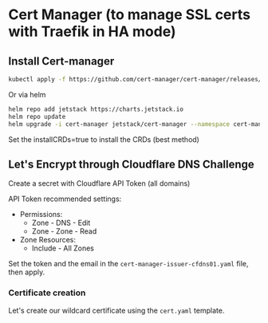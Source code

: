 # Cert Manager (to manage SSL certs with Traefik in HA mode)

## Install Cert-manager

```bash
kubectl apply -f https://github.com/cert-manager/cert-manager/releases/download/v1.13.0/cert-manager.yaml
```

Or via helm

```bash
helm repo add jetstack https://charts.jetstack.io
helm repo update
helm upgrade -i cert-manager jetstack/cert-manager --namespace cert-manager --create-namespace --version v1.13.1 --set installCRDs=true
```

Set the installCRDs=true to install the CRDs (best method)

## Let's Encrypt through Cloudflare DNS Challenge

Create a secret with Cloudflare API Token (all domains)

API Token recommended settings:

- Permissions:
  - Zone - DNS - Edit
  - Zone - Zone - Read
- Zone Resources:
  - Include - All Zones

Set the token and the email in the `cert-manager-issuer-cfdns01.yaml` file, then apply.

### Certificate creation

Let's create our wildcard certificate using the `cert.yaml` template.
